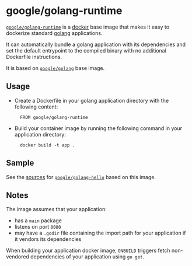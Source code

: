 # google/golang-runtime

[`google/golang-runtime`](https://index.docker.io/u/google/golang-runtime) is a [docker](https://docker.io) base image that makes it easy to dockerize standard [golang](http://golang.org) applications.

It can automatically bundle a golang application with its dependencies and set the default entrypoint to the compiled binary with no additional Dockerfile instructions.

It is based on [`google/golang`](https://index.docker.io/u/google/golang) base image.

## Usage

- Create a Dockerfile in your golang application directory with the following content:

        FROM google/golang-runtime

- Build your container image by running the following command in your application directory:

        docker build -t app .

## Sample

See the [sources](/hello) for [`google/golang-hello`](https://index.docker.io/u/google/golang-hello) based on this image.

## Notes

The image assumes that your application:

- has a `main` package
- listens on port `8080`
- may have a `.godir` file containing the import path for your application if it vendors its dependencies

When building your application docker image, `ONBUILD` triggers fetch non-vendored dependencies of your application using `go get`.

